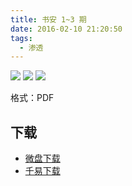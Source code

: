 ```yaml
---
title: 书安 1~3 期
date: 2016-02-10 21:20:50
tags:
  - 渗透
---
```


![](http://ww3.sinaimg.cn/large/841aea59jw1f0uk2g43gbj20c80gojt7.jpg) ![](http://ww2.sinaimg.cn/large/841aea59jw1f0uk2itcpkj20c80goju4.jpg) ![](http://ww2.sinaimg.cn/large/841aea59jw1f0uk2n3dgkj20c80goju8.jpg)

格式：PDF

## 下载 ##

+ [微盘下载](http://vdisk.weibo.com/s/aADaW4YRFdAH1)
+ [千易下载](http://1000eb.com/1itkg)